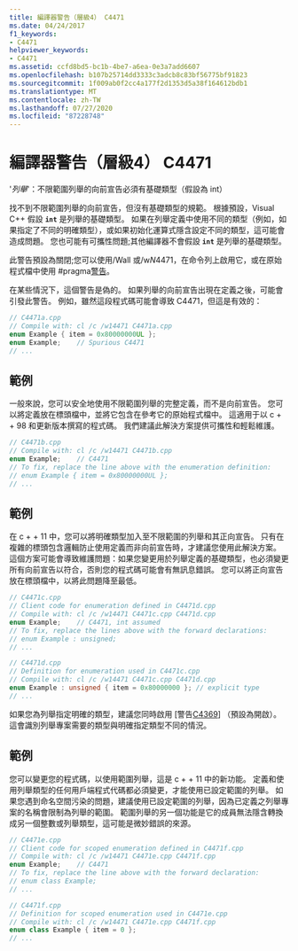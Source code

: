 ```yaml
---
title: 編譯器警告（層級4） C4471
ms.date: 04/24/2017
f1_keywords:
- C4471
helpviewer_keywords:
- C4471
ms.assetid: ccfd8bd5-bc1b-4be7-a6ea-0e3a7add6607
ms.openlocfilehash: b107b25714dd3333c3adcb8c83bf56775bf91823
ms.sourcegitcommit: 1f009ab0f2cc4a177f2d1353d5a38f164612bdb1
ms.translationtype: MT
ms.contentlocale: zh-TW
ms.lasthandoff: 07/27/2020
ms.locfileid: "87228748"
---
```

# <a name="compiler-warning-level-4-c4471"></a>編譯器警告（層級4） C4471

'*列舉*'：不限範圍列舉的向前宣告必須有基礎類型（假設為 int）

找不到不限範圍列舉的向前宣告，但沒有基礎類型的規範。 根據預設，Visual C++ 假設 **`int`** 是列舉的基礎類型。 如果在列舉定義中使用不同的類型（例如，如果指定了不同的明確類型），或如果初始化運算式隱含設定不同的類型，這可能會造成問題。 您也可能有可攜性問題;其他編譯器不會假設 **`int`** 是列舉的基礎類型。

此警告預設為關閉;您可以使用/Wall 或/w*N*4471，在命令列上啟用它，或在原始程式檔中使用 #pragma[警告](../../preprocessor/warning.md)。

在某些情況下，這個警告是偽的。 如果列舉的向前宣告出現在定義之後，可能會引發此警告。 例如，雖然這段程式碼可能會導致 C4471，但這是有效的：

```cpp
// C4471a.cpp
// Compile with: cl /c /w14471 C4471a.cpp
enum Example { item = 0x80000000UL };
enum Example;    // Spurious C4471
// ...
```

## <a name="example"></a>範例

一般來說，您可以安全地使用不限範圍列舉的完整定義，而不是向前宣告。 您可以將定義放在標頭檔中，並將它包含在參考它的原始程式檔中。 這適用于以 c + + 98 和更新版本撰寫的程式碼。 我們建議此解決方案提供可攜性和輕鬆維護。

```cpp
// C4471b.cpp
// Compile with: cl /c /w14471 C4471b.cpp
enum Example;    // C4471
// To fix, replace the line above with the enumeration definition:
// enum Example { item = 0x80000000UL };
// ...
```

## <a name="example"></a>範例

在 c + + 11 中，您可以將明確類型加入至不限範圍的列舉和其正向宣告。 只有在複雜的標頭包含邏輯防止使用定義而非向前宣告時，才建議您使用此解決方案。 這個方案可能會導致維護問題：如果您變更用於列舉定義的基礎類型，也必須變更所有向前宣告以符合，否則您的程式碼可能會有無訊息錯誤。 您可以將正向宣告放在標頭檔中，以將此問題降至最低。

```cpp
// C4471c.cpp
// Client code for enumeration defined in C4471d.cpp
// Compile with: cl /c /w14471 C4471c.cpp C4471d.cpp
enum Example;    // C4471, int assumed
// To fix, replace the lines above with the forward declarations:
// enum Example : unsigned;
// ...
```

```cpp
// C4471d.cpp
// Definition for enumeration used in C4471c.cpp
// Compile with: cl /c /w14471 C4471c.cpp C4471d.cpp
enum Example : unsigned { item = 0x80000000 }; // explicit type
// ...
```

如果您為列舉指定明確的類型，建議您同時啟用 [警告[C4369](compiler-warning-level-1-C4369.md)] （預設為開啟）。 這會識別列舉專案需要的類型與明確指定類型不同的情況。

## <a name="example"></a>範例

您可以變更您的程式碼，以使用範圍列舉，這是 c + + 11 中的新功能。 定義和使用列舉類型的任何用戶端程式代碼都必須變更，才能使用已設定範圍的列舉。 如果您遇到命名空間污染的問題，建議使用已設定範圍的列舉，因為已定義之列舉專案的名稱會限制為列舉的範圍。 範圍列舉的另一個功能是它的成員無法隱含轉換成另一個整數或列舉類型，這可能是微妙錯誤的來源。

```cpp
// C4471e.cpp
// Client code for scoped enumeration defined in C4471f.cpp
// Compile with: cl /c /w14471 C4471e.cpp C4471f.cpp
enum Example;    // C4471
// To fix, replace the line above with the forward declaration:
// enum class Example;
// ...
```

```cpp
// C4471f.cpp
// Definition for scoped enumeration used in C4471e.cpp
// Compile with: cl /c /w14471 C4471e.cpp C4471f.cpp
enum class Example { item = 0 };
// ...
```
